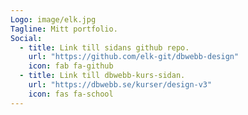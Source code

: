 ```yaml
---
Logo: image/elk.jpg
Tagline: Mitt portfolio.
Social:
  - title: Link till sidans github repo.
    url: "https://github.com/elk-git/dbwebb-design"
    icon: fab fa-github
  - title: Link till dbwebb-kurs-sidan.
    url: "https://dbwebb.se/kurser/design-v3"
    icon: fas fa-school
---
```

